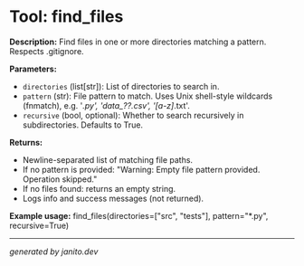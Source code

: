# Tool: find_files

**Description:**
Find files in one or more directories matching a pattern. Respects .gitignore.

**Parameters:**
- `directories` (list[str]): List of directories to search in.
- `pattern` (str): File pattern to match. Uses Unix shell-style wildcards (fnmatch), e.g. '*.py', 'data_??.csv', '[a-z]*.txt'.
- `recursive` (bool, optional): Whether to search recursively in subdirectories. Defaults to True.

**Returns:**
- Newline-separated list of matching file paths.
- If no pattern is provided: "Warning: Empty file pattern provided. Operation skipped."
- If no files found: returns an empty string.
- Logs info and success messages (not returned).

**Example usage:**
find_files(directories=["src", "tests"], pattern="*.py", recursive=True)

---
_generated by janito.dev_